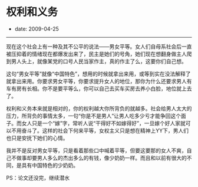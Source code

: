 # 权利和义务

- date: 2009-04-25

--------------------------


现在这个社会上有一种及其不公平的说法——男女平等。女人们自母系社会后一直被压抑着的情绪现在都爆发出来了，民主是她们的号角，她们现在想翻身做主人爬到男人头上，就像某党的口号人民当家作主，真的作主了么，这要你们自己想。

这句“男女平等”就像“中国特色”，想用的时候就拿出来用，或等到实在没法解释了就拿出来用。你要求男女平等，你要求提升女人的地位，那你为什么还要求男人有车有房有长相。你不是要平等么，你可以自己去买车买房去养小白脸，地位就上去了。

权利和义务本来就是相对的，你的权利越大你所背负的就越多。社会给男人太大的压力，所背负的事情太多，一句“你是不是男人”让男人吃多少亏才能争回这个面子。而女人只是一个“嫁”字，常听人说“干得好不如嫁得好”，一旦嫁个好人家就可以不用奋斗了。这样的社会下何来平等，女权主义只是想在精神上YY下，男人们也只是安抚下她们的心情。

我并不是反对男女平等，只是看着那些口中喊着平等，但要这要那的女人不爽，自己不做事却要男人多么的杰出多么的有钱，像少奶奶一样。而且和以前有很大的不同，是具有中国特色的少奶奶。

PS：论文还没完，继续潜水
